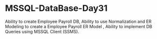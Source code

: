 # MSSQL-DataBase-Day31
Ability to create Employee Payroll DB, Ability to use Normalization and ER Modeling to create  a Employee  Payroll ER Model , Ability to implement DB Queries using MSSQL Client (SSMS).
